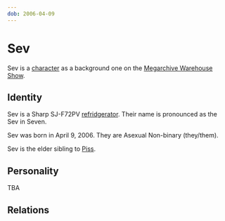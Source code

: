 ```yaml
---
dob: 2006-04-09
---
```

# Sev

Sev is a [character](Characters.md) as a background one on the [Megarchive Warehouse Show](Megarchive%20Warehouse%20Show.md).
## Identity

Sev is a Sharp SJ-F72PV [refridgerator](../../Species/Refridgerators.md). Their name is pronounced as the Sev in Seven.

Sev was born in April 9, 2006. They are Asexual Non-binary (they/them).

Sev is the elder sibling to [Piss](Piss.md).

## Personality
TBA

## Relations